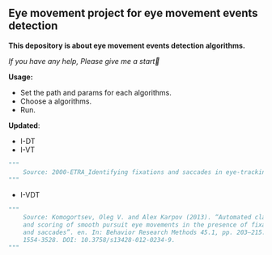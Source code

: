 ## Eye movement project for eye movement events detection

**This depository is about eye movement events detection algorithms.**

*If you have any help, Please give me a start🌟*



**Usage:** 

- Set the path and params for each algorithms.
- Choose a algorithms.
- Run.



**Updated**:

- I-DT
- I-VT

```python
"""
	Source: 2000-ETRA_Identifying fixations and saccades in eye-tracking protocols.
"""
```

- I-VDT

```python
"""
	Source: Komogortsev, Oleg V. and Alex Karpov (2013). “Automated classification
	and scoring of smooth pursuit eye movements in the presence of fixations
	and saccades”. en. In: Behavior Research Methods 45.1, pp. 203–215. ISSN:
	1554-3528. DOI: 10.3758/s13428-012-0234-9.
"""
```